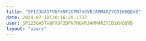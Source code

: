 ```yaml
---
title: "SP123GA5TV8FX9F2DPN7HGVRJAMM4RZYCD1KHQQVB"
date: 2024-07-18T20:16:20.173Z
user: SP123GA5TV8FX9F2DPN7HGVRJAMM4RZYCD1KHQQVB
layout: "users"
---
```

    